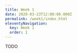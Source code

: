 ```yaml
---
title: Week 1
date: 2020-03-23T12:00:00.000Z
permalink: /week1/index.html
eleventyNavigation:
  key: Week 1
  order: 1
---
```

TODO
